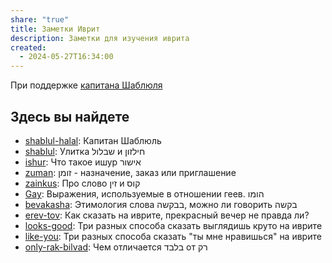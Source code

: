 ```yaml
---
share: "true"
title: Заметки Иврит
description: Заметки для изучения иврита
created:
  - 2024-05-27T16:34:00
---
```

При поддержке [капитана Шаблюля]([shablul-halal](shablul-halal.md))
## Здесь вы найдете
- [shablul-halal](./shablul-halal.md): Капитан Шаблюль
- [shablul](./shablul.md): Улитка שבלול и חילזון
- [ishur](./ishur.md): Что такое ишур אישור
- [zuman](./zuman.md): זומן - назначение, заказ или приглашение
- [zainkus](./zainkus.md): Про слово זין и קוס
- [Gay](./Gay.md): Выражения, используемые в отношении геев. הומו
- [bevakasha](./bevakasha.md): Этимология слова בבקשה, можно ли говорить בקשה
- [erev-tov](./erev-tov.md): Как сказать на иврите, прекрасный вечер не правда ли?
- [looks-good](./looks-good.md): Три разных способа сказать выглядишь круто на иврите
- [like-you](./like-you.md): Три разных способа сказать "ты мне нравишься" на иврите
- [only-rak-bilvad](./only-rak-bilvad.md): Чем отличается בלבד от רק




